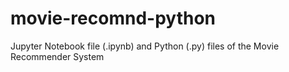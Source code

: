 # movie-recomnd-python
Jupyter Notebook file (.ipynb) and Python (.py) files of the Movie Recommender System
